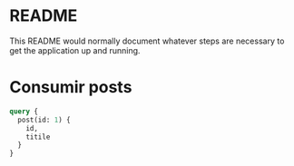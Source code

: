 # README

This README would normally document whatever steps are necessary to get the
application up and running.

# Consumir posts
```graphql
query {
  post(id: 1) {
    id,
    titile
  }
}
```

